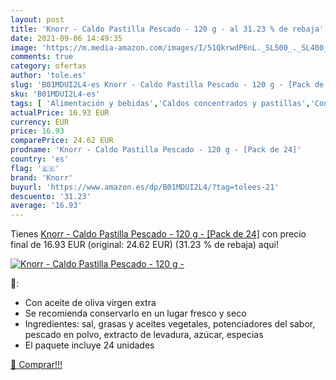 ```yaml
---
layout: post
title: 'Knorr - Caldo Pastilla Pescado - 120 g - al 31.23 % de rebaja'
date: 2021-09-06 14:49:35
image: 'https://m.media-amazon.com/images/I/51QkrwdP6nL._SL500_._SL400_.jpg'
comments: true
category: ofertas
author: 'tole.es'
slug: 'B01MDUI2L4-es Knorr - Caldo Pastilla Pescado - 120 g - [Pack de 24]'
sku: 'B01MDUI2L4-es'
tags: [ 'Alimentación y bebidas','Caldos concentrados y pastillas','Conservas','Conservas de caldos','knorr', ]
actualPrice: 16.93 EUR
currency: EUR
price: 16.93
comparePrice: 24.62 EUR
prodname: 'Knorr - Caldo Pastilla Pescado - 120 g - [Pack de 24]'
country: 'es'
flag: '🇪🇸'
brand: 'Knorr'
buyurl: 'https://www.amazon.es/dp/B01MDUI2L4/?tag=tolees-21'
descuento: '31.23'
average: '16.93'
---
```


Tienes [Knorr - Caldo Pastilla Pescado - 120 g - [Pack de 24]](https://www.amazon.es/dp/B01MDUI2L4/?tag=tolees-21) con precio final de  16.93 EUR (original: 24.62 EUR) (31.23 %  de rebaja) aqui!

[![Knorr - Caldo Pastilla Pescado - 120 g -](https://m.media-amazon.com/images/I/51QkrwdP6nL._SL500_._SL400_.jpg)](https://www.amazon.es/dp/B01MDUI2L4/?tag=tolees-21)

🔎:

- Con aceite de oliva virgen extra
- Se recomienda conservarlo en un lugar fresco y seco
- Ingredientes: sal, grasas y aceites vegetales, potenciadores del sabor, pescado en polvo, extracto de levadura, azúcar, especias
- El paquete incluye 24 unidades

[🛒 Comprar!!!](https://www.amazon.es/dp/B01MDUI2L4/?tag=tolees-21)

